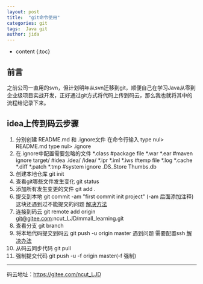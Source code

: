 ```yaml
---
layout: post
title:  "git命令使用"
categories: git
tags:  Java git
author: jida
---
```


* content
{:toc}


## 前言

之前公司一直用的svn，但计划明年从svn迁移到git，顺便自己在学习Java从零到企业级项目实战开发，正好通过git方式将代码上传到码云，那么我也就将其中的流程给记录下来。
## idea上传到码云步骤
1. 分别创建 README.md 和 .ignore文件
   在命令行输入
   type nul> README.md
   type nul> .ignore
2. 在.ignore中配置需要忽略的文件
    *.class
    #package file
    *.war *.ear
    #maven ignore
    target/
    #idea
    .idea/  /idea/  *.ipr  *.iml  *.iws
    #temp file
    *.log *.cache *.diff *.patch *.tmp
    #system ignore
    .DS_Store Thumbs.db
3. 创建本地仓库 git init
4. 查看git哪些文件发生变化 git status
5. 添加所有发生变更的文件 git add .
6. 提交到本地
    git commit -am "first commit init project"
    (-am 后面添加注释)  
    这块还遇到过不能提交的问题
    [解决方法](https://blog.csdn.net/senior_lee/article/details/54667679)
7. 连接到码云
    git remote add origin git@gitee.com:ncut_LJD/mmall_learning.git
8. 查看分支 git branch
9. 将本地代码提交到码云
    git push -u origin master
    遇到问题 需要配置ssh
    [解决办法](https://blog.csdn.net/MAMAIMAI/article/details/79820704)
10. 从码云同步代码 git pull
11. 强制提交代码 git push -u -f origin master(-f 强制)
  ---
码云地址：https://gitee.com/ncut_LJD
